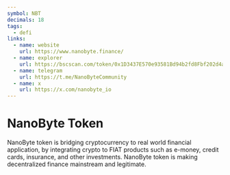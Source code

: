 ```yaml
---
symbol: NBT
decimals: 18
tags:
  - defi
links:
  - name: website
    url: https://www.nanobyte.finance/
  - name: explorer
    url: https://bscscan.com/token/0x1D3437E570e93581Bd94b2fd8Fbf202d4a65654A
  - name: telegram
    url: https://t.me/NanoByteCommunity
  - name: x
    url: https://x.com/nanobyte_io
---
```


# NanoByte Token

NanoByte token is bridging cryptocurrency to real world financial application, by integrating crypto to FIAT products such as e-money, credit cards, insurance, and other investments. NanoByte token is making decentralized finance mainstream and legitimate.
